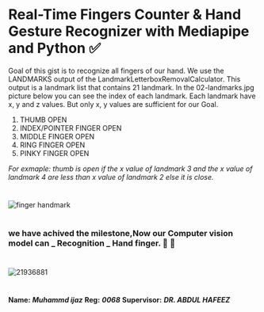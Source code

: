 # Real-Time Fingers Counter & Hand Gesture Recognizer with Mediapipe and Python ✅

Goal of this gist is to recognize all fingers of our hand. We use the LANDMARKS output of the LandmarkLetterboxRemovalCalculator. This output is a landmark list that contains 21 landmark. In the 02-landmarks.jpg picture below you can see the index of each landmark. Each landmark have x, y and z values. But only x, y values are sufficient for our Goal.

1. THUMB OPEN
2. INDEX/POINTER FINGER OPEN
3. MIDDLE FINGER OPEN
4. RING FINGER OPEN
5. PINKY FINGER OPEN

*For exmaple: thumb is open if the x value of landmark 3 and the x value of landmark 4 are less than x value of landmark 2 else it is close.*

#
![finger handmark](https://user-images.githubusercontent.com/75518471/149621188-e0f7405a-eb99-40ee-9c4a-c1be826b8783.jpg)


#

###  we have achived the milestone,Now our Computer vision model can _ Recognition _ Hand finger. 💎 🏁
#

![21936881](https://user-images.githubusercontent.com/75518471/149620356-bc868bee-cbb5-4bfe-b1d8-e41d9cdf330a.jpg)


#

**Name:** ***Muhammd ijaz***
**Reg:** ***0068***
**Supervisor:** ***DR. ABDUL HAFEEZ***
